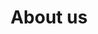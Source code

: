 ---
title: "About us"
description: "An overview of the engagement of OpenElements and its partners and customers."
layout: "about-us"

section_intro: '<a class="link-purple" href="/about-hendrik/">Hendrik Ebbers</a> founded the OpenElements GmbH in 2022 to create a company that strengthens open source and open collaboration with a strong focus on the Java ecosystem.'

section_engagement_title: 'Our Engagements'

section_customers_title_prefix: 'Our'
section_customers_title: 'Customers & Partners'

---